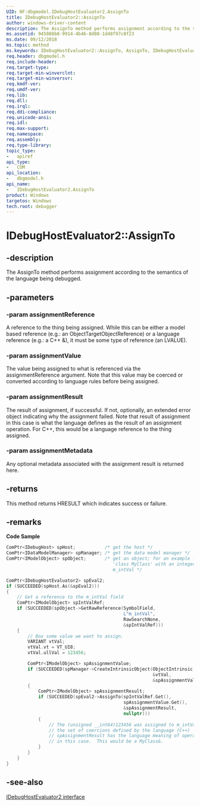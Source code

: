 ```yaml
---
UID: NF:dbgmodel.IDebugHostEvaluator2.AssignTo
title: IDebugHostEvaluator2::AssignTo
author: windows-driver-content
description: The AssignTo method performs assignment according to the semantics of the language being debugged.
ms.assetid: 945088b8-9914-4b46-8d08-1d48f97c8f23
ms.date: 09/12/2018 
ms.topic: method
ms.keywords: IDebugHostEvaluator2::AssignTo, AssignTo, IDebugHostEvaluator2.AssignTo, IDebugHostEvaluator2::AssignTo, IDebugHostEvaluator2.AssignTo
req.header: dbgmodel.h
req.include-header:
req.target-type:
req.target-min-winverclnt:
req.target-min-winversvr:
req.kmdf-ver:
req.umdf-ver:
req.lib:
req.dll:
req.irql: 
req.ddi-compliance:
req.unicode-ansi:
req.idl:
req.max-support:
req.namespace:
req.assembly:
req.type-library: 
topic_type: 
-	apiref
api_type: 
-	COM
api_location: 
-	dbgmodel.h
api_name: 
-	IDebugHostEvaluator2.AssignTo
product: Windows
targetos: Windows
tech.root: debugger
---
```


# IDebugHostEvaluator2::AssignTo


## -description

The AssignTo method performs assignment according to the semantics of the language being debugged.

## -parameters

### -param assignmentReference
A reference to the thing being assigned. While this can be either a model based reference (e.g.: an ObjectTargetObjectReference) or a language reference (e.g.: a C++ &), it must be some type of reference (an LVALUE).


### -param assignmentValue
The value being assigned to what is referenced via the assignmentReference argument. Note that this value may be coerced or converted according to language rules before being assigned.

### -param assignmentResult
The result of assignment, if successful. If not, optionally, an extended error object indicating why the assignment failed. Note that result of assignment in this case is what the language defines as the result of an assignment operation. For C++, this would be a language reference to the thing assigned.

### -param assignmentMetadata
Any optional metadata associated with the assignment result is returned here.


## -returns
This method returns HRESULT which indicates success or failure.

## -remarks
**Code Sample**

```cpp
ComPtr<IDebugHost> spHost;           /* get the host */
ComPtr<IDataModelManager> spManager; /* get the data model manager */
ComPtr<IModelObject> spObject;       /* get an object; for an example - consider a
                                        'class MyClass' with an integer value 
                                        m_intVal */

ComPtr<IDebugHostEvaluator2> spEval2;
if (SUCCEEDED(spHost.As(&spEval2)))
{
    // Get a reference to the m_intVal field
    ComPtr<IModelObject> spIntValRef;
    if (SUCCEEDED(spObject->GetRawReference(SymbolField, 
                                            L"m_intVal", 
                                            RawSearchNone, 
                                            &spIntValRef)))
    {
        // Box some value we want to assign.
        VARIANT vtVal;
        vtVal.vt = VT_UI8;
        vtVal.ullVal = 123456;

        ComPtr<IModelObject> spAssignmentValue;
        if (SUCCEEDED(spManager->CreateIntrinsicObject(ObjectIntrinsic, 
                                                       &vtVal, 
                                                       &spAssignmentValue)))
        {
            ComPtr<IModelObject> spAssignmentResult;
            if (SUCCEEDED(spEval2->AssignTo(spIntValRef.Get(), 
                                            spAssignmentValue.Get(),
                                            &spAssignmentResult, 
                                            nullptr)))
            {
                // The (unsigned __int64)123456 was assigned to m_intVal with
                // the set of coercions defined by the language (C++)
                // spAssignmentResult has the language meaning of operator=() 
                // in this case.  This would be a MyClass&.
            }
        }
    }
}
```

## -see-also

[IDebugHostEvaluator2 interface](nn-dbgmodel-idebughostevaluator2.md)
